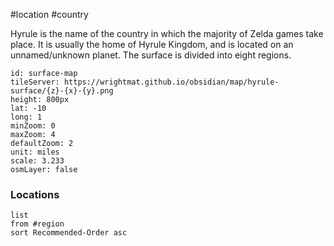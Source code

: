 #location #country

Hyrule is the name of the country in which the majority of Zelda games take place. It is usually the home of Hyrule Kingdom, and is located on an unnamed/unknown planet. The surface is divided into eight regions.

```leaflet
id: surface-map
tileServer: https://wrightmat.github.io/obsidian/map/hyrule-surface/{z}-{x}-{y}.png
height: 800px
lat: -10
long: 1
minZoom: 0
maxZoom: 4
defaultZoom: 2
unit: miles
scale: 3.233
osmLayer: false
```

### Locations
```dataview
list
from #region
sort Recommended-Order asc
```
